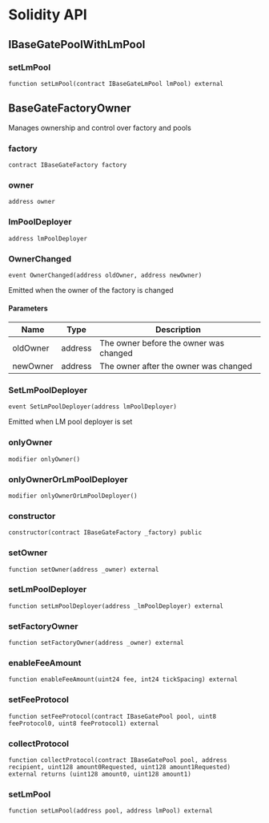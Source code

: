# Solidity API

## IBaseGatePoolWithLmPool

### setLmPool

```solidity
function setLmPool(contract IBaseGateLmPool lmPool) external
```

## BaseGateFactoryOwner

Manages ownership and control over factory and pools

### factory

```solidity
contract IBaseGateFactory factory
```

### owner

```solidity
address owner
```

### lmPoolDeployer

```solidity
address lmPoolDeployer
```

### OwnerChanged

```solidity
event OwnerChanged(address oldOwner, address newOwner)
```

Emitted when the owner of the factory is changed

#### Parameters

| Name     | Type    | Description                            |
| -------- | ------- | -------------------------------------- |
| oldOwner | address | The owner before the owner was changed |
| newOwner | address | The owner after the owner was changed  |

### SetLmPoolDeployer

```solidity
event SetLmPoolDeployer(address lmPoolDeployer)
```

Emitted when LM pool deployer is set

### onlyOwner

```solidity
modifier onlyOwner()
```

### onlyOwnerOrLmPoolDeployer

```solidity
modifier onlyOwnerOrLmPoolDeployer()
```

### constructor

```solidity
constructor(contract IBaseGateFactory _factory) public
```

### setOwner

```solidity
function setOwner(address _owner) external
```

### setLmPoolDeployer

```solidity
function setLmPoolDeployer(address _lmPoolDeployer) external
```

### setFactoryOwner

```solidity
function setFactoryOwner(address _owner) external
```

### enableFeeAmount

```solidity
function enableFeeAmount(uint24 fee, int24 tickSpacing) external
```

### setFeeProtocol

```solidity
function setFeeProtocol(contract IBaseGatePool pool, uint8 feeProtocol0, uint8 feeProtocol1) external
```

### collectProtocol

```solidity
function collectProtocol(contract IBaseGatePool pool, address recipient, uint128 amount0Requested, uint128 amount1Requested) external returns (uint128 amount0, uint128 amount1)
```

### setLmPool

```solidity
function setLmPool(address pool, address lmPool) external
```
